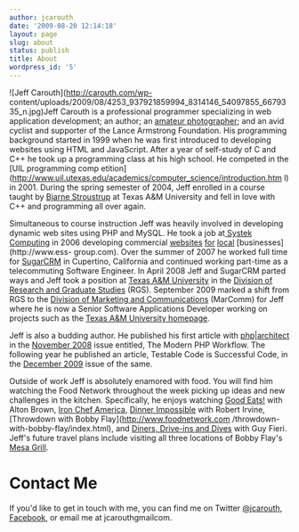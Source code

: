 ```yaml
---
author: jcarouth
date: '2009-08-20 12:14:18'
layout: page
slug: about
status: publish
title: About
wordpress_id: '5'
---
```


![Jeff Carouth](http://carouth.com/wp-
content/uploads/2009/08/4253_937921859994_8314146_54097855_6679335_n.jpg)Jeff
Carouth is a professional programmer specializing in web application
development; an author; an [amateur
photographer](http://flickr.com/photos/jcarouth); and an avid cyclist and
supporter of the Lance Armstrong Foundation. His programming background
started in 1999 when he was first introduced to developing websites using HTML
and JavaScript. After a year of self-study of C and C++ he took up a
programming class at his high school. He competed in the [UIL programming comp
etition](http://www.uil.utexas.edu/academics/computer_science/introduction.htm
l) in 2001. During the spring semester of 2004, Jeff enrolled in a course
taught by [Bjarne Stroustrup](http://parasol.tamu.edu/people/bs/) at Texas A&M
University and fell in love with C++ and programming all over again.

Simultaneous to course instruction Jeff was heavily involved in developing
dynamic web sites using PHP and MySQL. He took a job at[ Systek
Computing](http://www.systekct.com) in 2006 developing commercial
[websites](http://www.candy95.com) [for](http://www.marvet.org)
[local](http://www.paradisesnorkel.com) [businesses](http://www.ess-
group.com). Over the summer of 2007 he worked full time for
[SugarCRM](http://www.sugarcrm.com) in Cupertino, California and continued
working part-time as a telecommuting Software Engineer. In April 2008 Jeff and
SugarCRM parted ways and Jeff took a position at [Texas A&M
University](http://www.tamu.edu) in the [Division of Research and Graduate
Studies](http://rgs.tamu.edu) (RGS). September 2009 marked a shift from RGS to
the [Division of Marketing and Communications](http://www.tamu.edu/marcomm/)
(MarComm) for Jeff where he is now a Senior Software Applications Developer
working on projects such as the [Texas A&M University
homepage](http://www.tamu.edu).

Jeff is also a budding author. He published his first article with
[php|architect](http://phparch.com/) in the [November
2008](http://phparch.com/magazine/index/86) issue entitled, The Modern PHP
Workflow. The following year he published an article, Testable Code is
Successful Code, in the [December 2009](http://phparch.com/magazine/index/111)
issue of the same.

Outside of work Jeff is absolutely enamored with food. You will find him
watching the Food Network throughout the week picking up ideas and new
challenges in the kitchen. Specifically, he enjoys watching [Good
Eats!](http://www.foodnetwork.com/good-eats/index.html) with Alton Brown,
[Iron Chef America](http://www.foodnetwork.com/iron-chef-america/index.html),
[Dinner Impossible](http://www.foodnetwork.com/dinner-impossible/index.html)
with Robert Irvine, [Throwdown with Bobby Flay](http://www.foodnetwork.com
/throwdown-with-bobby-flay/index.html), and [Diners, Drive-ins and
Dives](http://www.foodnetwork.com/diners-drive-ins-and-dives/index.html) with
Guy Fieri. Jeff's future travel plans include visiting all three locations of
Bobby Flay's [Mesa Grill](http://www.mesagrill.com/).

# Contact Me

If you'd like to get in touch with me, you can find me on Twitter
[@jcarouth](http://www.twitter.com/jcarouth),
[Facebook](http://www.facebook.com/jcarouth), or email me at
jcarouth<at>gmail<dot>com.

